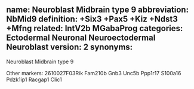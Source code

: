 name: Neuroblast Midbrain type 9
abbreviation: NbMid9
definition: +Six3 +Pax5 +Kiz +Ndst3 +Mfng
related: IntV2b MGabaProg
categories: Ectodermal Neuronal Neuroectodermal Neuroblast
version: 2
synonyms:
---

Neuroblast Midbrain type 9


Other markers: 
2610027F03Rik
Fam210b
Gnb3
Unc5b
Ppp1r17
S100a16
Pdzk1ip1
Racgap1
Clic1